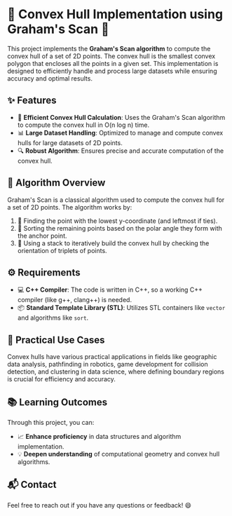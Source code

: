 # 🌟 Convex Hull Implementation using Graham's Scan 🌟

This project implements the **Graham's Scan algorithm** to compute the convex hull of a set of 2D points. The convex hull is the smallest convex polygon that encloses all the points in a given set. This implementation is designed to efficiently handle and process large datasets while ensuring accuracy and optimal results.

## ✨ Features
- 🚀 **Efficient Convex Hull Calculation**: Uses the Graham's Scan algorithm to compute the convex hull in O(n log n) time.
- 📊 **Large Dataset Handling**: Optimized to manage and compute convex hulls for large datasets of 2D points.
- 🔍 **Robust Algorithm**: Ensures precise and accurate computation of the convex hull.

## 🔎 Algorithm Overview
Graham's Scan is a classical algorithm used to compute the convex hull for a set of 2D points. The algorithm works by:
1. 🔹 Finding the point with the lowest y-coordinate (and leftmost if ties).
2. 🔸 Sorting the remaining points based on the polar angle they form with the anchor point.
3. 🔺 Using a stack to iteratively build the convex hull by checking the orientation of triplets of points.

## ⚙️ Requirements
- 💻 **C++ Compiler**: The code is written in C++, so a working C++ compiler (like g++, clang++) is needed.
- 📦 **Standard Template Library (STL)**: Utilizes STL containers like `vector` and algorithms like `sort`.

## 🔧 Practical Use Cases

Convex hulls have various practical applications in fields like geographic data analysis, pathfinding in robotics, game development for collision detection, and clustering in data science, where defining boundary regions is crucial for efficiency and accuracy.

## 📚 Learning Outcomes
Through this project, you can:
- 📈 **Enhance proficiency** in data structures and algorithm implementation.
- 💡 **Deepen understanding** of computational geometry and convex hull algorithms.

## 📬 Contact
Feel free to reach out if you have any questions or feedback! 😄
